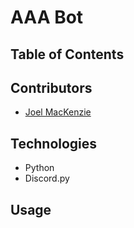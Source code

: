 # AAA Bot


## Table of Contents


## Contributors

-   [Joel MacKenzie](https://github.com/joelmackenz)

## Technologies

-   Python
-   Discord.py

## Usage
